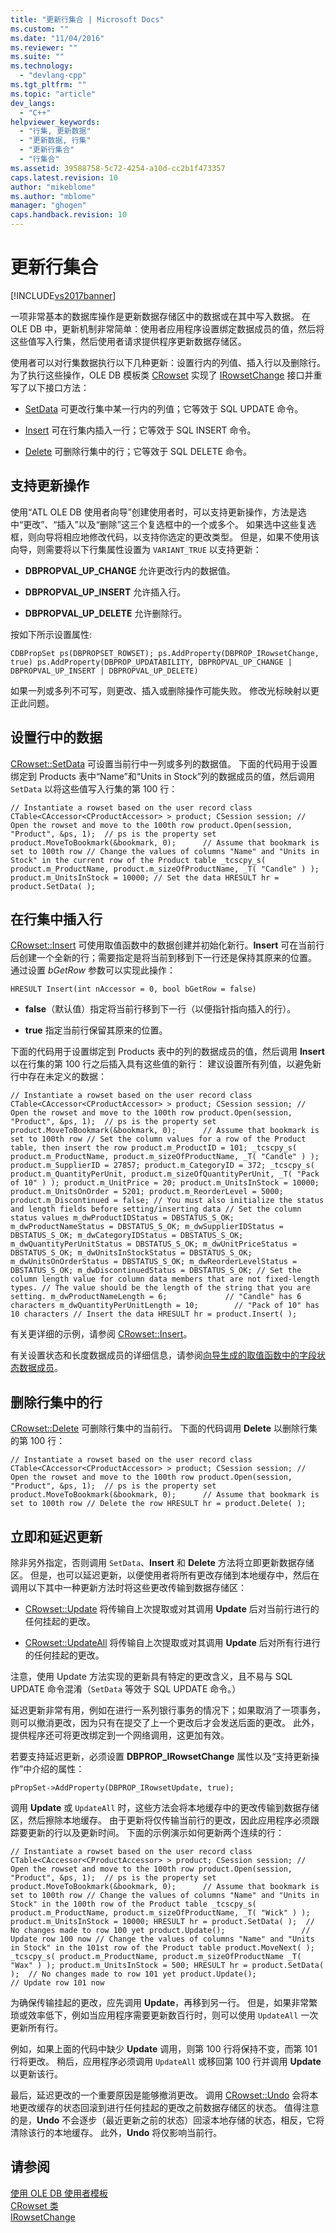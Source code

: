 ```yaml
---
title: "更新行集合 | Microsoft Docs"
ms.custom: ""
ms.date: "11/04/2016"
ms.reviewer: ""
ms.suite: ""
ms.technology: 
  - "devlang-cpp"
ms.tgt_pltfrm: ""
ms.topic: "article"
dev_langs: 
  - "C++"
helpviewer_keywords: 
  - "行集, 更新数据"
  - "更新数据, 行集"
  - "更新行集合"
  - "行集合"
ms.assetid: 39588758-5c72-4254-a10d-cc2b1f473357
caps.latest.revision: 10
author: "mikeblome"
ms.author: "mblome"
manager: "ghogen"
caps.handback.revision: 10
---
```

# 更新行集合
[!INCLUDE[vs2017banner](../../assembler/inline/includes/vs2017banner.md)]

一项非常基本的数据库操作是更新数据存储区中的数据或在其中写入数据。 在 OLE DB 中，更新机制非常简单：使用者应用程序设置绑定数据成员的值，然后将这些值写入行集，然后使用者请求提供程序更新数据存储区。  
  
 使用者可以对行集数据执行以下几种更新：设置行内的列值、插入行以及删除行。 为了执行这些操作，OLE DB 模板类 [CRowset](../../data/oledb/crowset-class.md) 实现了 [IRowsetChange](https://msdn.microsoft.com/en-us/library/ms715790.aspx) 接口并重写了以下接口方法：  
  
-   [SetData](../../data/oledb/crowset-setdata.md) 可更改行集中某一行内的列值；它等效于 SQL UPDATE 命令。  
  
-   [Insert](../../data/oledb/crowset-insert.md) 可在行集内插入一行；它等效于 SQL INSERT 命令。  
  
-   [Delete](../../data/oledb/crowset-delete.md) 可删除行集中的行；它等效于 SQL DELETE 命令。  
  
## 支持更新操作  
 使用“ATL OLE DB 使用者向导”创建使用者时，可以支持更新操作，方法是选中“更改”、“插入”以及“删除”这三个复选框中的一个或多个。 如果选中这些复选框，则向导将相应地修改代码，以支持你选定的更改类型。 但是，如果不使用该向导，则需要将以下行集属性设置为 `VARIANT_TRUE` 以支持更新：  
  
-   **DBPROPVAL\_UP\_CHANGE** 允许更改行内的数据值。  
  
-   **DBPROPVAL\_UP\_INSERT** 允许插入行。  
  
-   **DBPROPVAL\_UP\_DELETE** 允许删除行。  
  
 按如下所示设置属性:  
  
```  
CDBPropSet ps(DBPROPSET_ROWSET); ps.AddProperty(DBPROP_IRowsetChange, true) ps.AddProperty(DBPROP_UPDATABILITY, DBPROPVAL_UP_CHANGE | DBPROPVAL_UP_INSERT | DBPROPVAL_UP_DELETE)  
```  
  
 如果一列或多列不可写，则更改、插入或删除操作可能失败。 修改光标映射以更正此问题。  
  
## 设置行中的数据  
 [CRowset::SetData](../../data/oledb/crowset-setdata.md) 可设置当前行中一列或多列的数据值。 下面的代码用于设置绑定到 Products 表中“Name”和“Units in Stock”列的数据成员的值，然后调用 `SetData` 以将这些值写入行集的第 100 行：  
  
```  
// Instantiate a rowset based on the user record class CTable<CAccessor<CProductAccessor> > product; CSession session; // Open the rowset and move to the 100th row product.Open(session, "Product", &ps, 1);  // ps is the property set product.MoveToBookmark(&bookmark, 0);      // Assume that bookmark is set to 100th row // Change the values of columns "Name" and "Units in Stock" in the current row of the Product table _tcscpy_s( product.m_ProductName, product.m_sizeOfProductName, _T( "Candle" ) ); product.m_UnitsInStock = 10000; // Set the data HRESULT hr = product.SetData( );  
```  
  
## 在行集中插入行  
 [CRowset::Insert](../../data/oledb/crowset-insert.md) 可使用取值函数中的数据创建并初始化新行。**Insert** 可在当前行后创建一个全新的行；需要指定是将当前到移到下一行还是保持其原来的位置。 通过设置 *bGetRow* 参数可以实现此操作：  
  
```  
HRESULT Insert(int nAccessor = 0, bool bGetRow = false)  
```  
  
-   **false**（默认值）指定将当前行移到下一行（以便指针指向插入的行）。  
  
-   **true** 指定当前行保留其原来的位置。  
  
 下面的代码用于设置绑定到 Products 表中的列的数据成员的值，然后调用 **Insert** 以在行集的第 100 行之后插入具有这些值的新行： 建议设置所有列值，以避免新行中存在未定义的数据：  
  
```  
// Instantiate a rowset based on the user record class CTable<CAccessor<CProductAccessor> > product; CSession session; // Open the rowset and move to the 100th row product.Open(session, "Product", &ps, 1);  // ps is the property set product.MoveToBookmark(&bookmark, 0);      // Assume that bookmark is set to 100th row // Set the column values for a row of the Product table, then insert the row product.m_ProductID = 101; _tcscpy_s( product.m_ProductName, product.m_sizeOfProductName, _T( "Candle" ) ); product.m_SupplierID = 27857; product.m_CategoryID = 372; _tcscpy_s( product.m_QuantityPerUnit, product.m_sizeOfQuantityPerUnit, _T( "Pack of 10" ) ); product.m_UnitPrice = 20; product.m_UnitsInStock = 10000; product.m_UnitsOnOrder = 5201; product.m_ReorderLevel = 5000; product.m_Discontinued = false; // You must also initialize the status and length fields before setting/inserting data // Set the column status values m_dwProductIDStatus = DBSTATUS_S_OK; m_dwProductNameStatus = DBSTATUS_S_OK; m_dwSupplierIDStatus = DBSTATUS_S_OK; m_dwCategoryIDStatus = DBSTATUS_S_OK; m_dwQuantityPerUnitStatus = DBSTATUS_S_OK; m_dwUnitPriceStatus = DBSTATUS_S_OK; m_dwUnitsInStockStatus = DBSTATUS_S_OK; m_dwUnitsOnOrderStatus = DBSTATUS_S_OK; m_dwReorderLevelStatus = DBSTATUS_S_OK; m_dwDiscontinuedStatus = DBSTATUS_S_OK; // Set the column length value for column data members that are not fixed-length types. // The value should be the length of the string that you are setting. m_dwProductNameLength = 6;             // "Candle" has 6 characters m_dwQuantityPerUnitLength = 10;        // "Pack of 10" has 10 characters // Insert the data HRESULT hr = product.Insert( );  
```  
  
 有关更详细的示例，请参阅 [CRowset::Insert](../../data/oledb/crowset-insert.md)。  
  
 有关设置状态和长度数据成员的详细信息，请参阅[向导生成的取值函数中的字段状态数据成员](../../data/oledb/field-status-data-members-in-wizard-generated-accessors.md)。  
  
## 删除行集中的行  
 [CRowset::Delete](../../data/oledb/crowset-delete.md) 可删除行集中的当前行。 下面的代码调用 **Delete** 以删除行集的第 100 行：  
  
```  
// Instantiate a rowset based on the user record class CTable<CAccessor<CProductAccessor> > product; CSession session; // Open the rowset and move to the 100th row product.Open(session, "Product", &ps, 1);  // ps is the property set product.MoveToBookmark(&bookmark, 0);      // Assume that bookmark is set to 100th row // Delete the row HRESULT hr = product.Delete( );  
```  
  
## 立即和延迟更新  
 除非另外指定，否则调用 `SetData`、**Insert** 和 **Delete** 方法将立即更新数据存储区。 但是，也可以延迟更新，以便使用者将所有更改存储到本地缓存中，然后在调用以下其中一种更新方法时将这些更改传输到数据存储区：  
  
-   [CRowset::Update](../../data/oledb/crowset-update.md) 将传输自上次提取或对其调用 **Update** 后对当前行进行的任何挂起的更改。  
  
-   [CRowset::UpdateAll](../../data/oledb/crowset-updateall.md) 将传输自上次提取或对其调用 **Update** 后对所有行进行的任何挂起的更改。  
  
 注意，使用 Update 方法实现的更新具有特定的更改含义，且不易与 SQL UPDATE 命令混淆（`SetData` 等效于 SQL UPDATE 命令。）  
  
 延迟更新非常有用，例如在进行一系列银行事务的情况下；如果取消了一项事务，则可以撤消更改，因为只有在提交了上一个更改后才会发送后面的更改。 此外，提供程序还可将更改绑定到一个网络调用，这更加有效。  
  
 若要支持延迟更新，必须设置 **DBPROP\_IRowsetChange** 属性以及“支持更新操作”中介绍的属性：  
  
```  
pPropSet->AddProperty(DBPROP_IRowsetUpdate, true);  
```  
  
 调用 **Update** 或 `UpdateAll` 时，这些方法会将本地缓存中的更改传输到数据存储区，然后擦除本地缓存。 由于更新将仅传输当前行的更改，因此应用程序必须跟踪要更新的行以及更新时间。 下面的示例演示如何更新两个连续的行：  
  
```  
// Instantiate a rowset based on the user record class CTable<CAccessor<CProductAccessor> > product; CSession session; // Open the rowset and move to the 100th row product.Open(session, "Product", &ps, 1);  // ps is the property set product.MoveToBookmark(&bookmark, 0);      // Assume that bookmark is set to 100th row // Change the values of columns "Name" and "Units in Stock" in the 100th row of the Product table _tcscpy_s( product.m_ProductName, product.m_sizeOfProductName, _T( "Wick" ) ); product.m_UnitsInStock = 10000; HRESULT hr = product.SetData( );  // No changes made to row 100 yet product.Update();                 // Update row 100 now // Change the values of columns "Name" and "Units in Stock" in the 101st row of the Product table product.MoveNext( ); _tcscpy_s( product.m_ProductName, product.m_sizeOfProductName _T( "Wax" ) ); product.m_UnitsInStock = 500; HRESULT hr = product.SetData( );  // No changes made to row 101 yet product.Update();                 // Update row 101 now  
```  
  
 为确保传输挂起的更改，应先调用 **Update**，再移到另一行。 但是，如果非常繁琐或效率低下，例如当应用程序需要更新数百行时，则可以使用 `UpdateAll` 一次更新所有行。  
  
 例如，如果上面的代码中缺少 **Update** 调用，则第 100 行将保持不变，而第 101 行将更改。 稍后，应用程序必须调用 `UpdateAll` 或移回第 100 行并调用 **Update** 以更新该行。  
  
 最后，延迟更改的一个重要原因是能够撤消更改。 调用 [CRowset::Undo](../../data/oledb/crowset-undo.md) 会将本地更改缓存的状态回滚到进行任何挂起的更改之前数据存储区的状态。 值得注意的是，**Undo** 不会逐步（最近更新之前的状态）回滚本地存储的状态，相反，它将清除该行的本地缓存。 此外，**Undo** 将仅影响当前行。  
  
## 请参阅  
 [使用 OLE DB 使用者模板](../../data/oledb/working-with-ole-db-consumer-templates.md)   
 [CRowset 类](../../data/oledb/crowset-class.md)   
 [IRowsetChange](https://msdn.microsoft.com/en-us/library/ms715790.aspx)